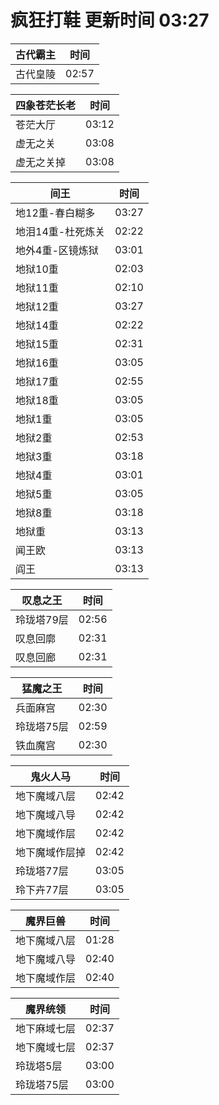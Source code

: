 # 疯狂打鞋 更新时间 03:27

| 古代霸主   | 时间    |
|--------|-------|
| 古代皇陵 | 02:57 |

| 四象苍茫长老   | 时间    |
|--------|-------|
| 苍茫大厅 | 03:12 |
| 虚无之关 | 03:08 |
| 虚无之关掉 | 03:08 |

| 间王   | 时间    |
|--------|-------|
| 地12重-春白糊多 | 03:27 |
| 地泪14重-杜死炼关 | 02:22 |
| 地外4重-区镜炼狱 | 03:01 |
| 地狱10重 | 02:03 |
| 地狱11重 | 02:10 |
| 地狱12重 | 03:27 |
| 地狱14重 | 02:22 |
| 地狱15重 | 02:31 |
| 地狱16重 | 03:05 |
| 地狱17重 | 02:55 |
| 地狱18重 | 03:05 |
| 地狱1重 | 03:05 |
| 地狱2重 | 02:53 |
| 地狱3重 | 03:18 |
| 地狱4重 | 03:01 |
| 地狱5重 | 03:05 |
| 地狱8重 | 03:18 |
| 地狱重 | 03:13 |
| 闻王欧 | 03:13 |
| 阎王 | 03:13 |

| 叹息之王   | 时间    |
|--------|-------|
| 玲珑塔79层 | 02:56 |
| 叹息回廓 | 02:31 |
| 叹息回廊 | 02:31 |

| 猛魔之王   | 时间    |
|--------|-------|
| 兵面麻宫 | 02:30 |
| 玲珑塔75层 | 02:59 |
| 铁血魔宫 | 02:30 |

| 鬼火人马   | 时间    |
|--------|-------|
| 地下魔域八层 | 02:42 |
| 地下魔域八导 | 02:42 |
| 地下魔域作层 | 02:42 |
| 地下魔域作层掉 | 02:42 |
| 玲珑塔77层 | 03:05 |
| 玲下卉77层 | 03:05 |

| 魔界巨兽   | 时间    |
|--------|-------|
| 地下魔域八层 | 01:28 |
| 地下魔域八导 | 02:40 |
| 地下魔域作层 | 02:40 |

| 魔界统领   | 时间    |
|--------|-------|
| 地下麻域七层 | 02:37 |
| 地下魔域七层 | 02:37 |
| 玲珑塔5层 | 03:00 |
| 玲珑塔75层 | 03:00 |